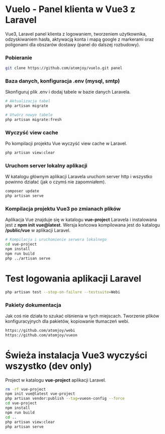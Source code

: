 # Vuelo - Panel klienta w Vue3 z Laravel

Vue3, Laravel panel klienta z logowaniem, tworzeniem użytkownika, odzyskiwaniem hasła, aktywacją konta i mapą google z markerami oraz poligonami dla obszarów dostawy (panel do dalszej rozbudowy).

### Pobieranie

```sh
git clone https://github.com/atomjoy/vuelo.git panel
```

### Baza danych, konfiguracja .env (mysql, smtp)

Skonfiguruj plik .env i dodaj tabele w bazie danych Laravela.

```sh
# Aktualizacja tabel
php artisan migrate

# Utwórz nowye tabele
php artisan migrate:fresh
```

### Wyczyść view cache

Po kompilacji projektu Vue wyczyść view cache w Laravel.

```sh
php artisan view:clear
```

### Uruchom server lokalny aplikacji

W katalogu głównym aplikacji Laravela uruchom server http i wszystko powinno działać (jak o czymś nie zapomniałem).

```sh
composer update
php artisan serve
```

### Kompilacja projektu Vue3 po zmianach plików

Aplikacja Vue znajduje się w katalogu **vue-project** Laravela i instalowana jest z **npm init vue@latest**. Wersja końcowa kompilowana jest do katalogu **/public/vue** w aplikacji Laravel.

```sh
# Kompilacja i uruchomienie serwera lokalnego
cd vue-project
npm install
npm run build
php ../artisan serve
```

# Test logowania aplikacji Laravel

```sh
php artisan test --stop-on-failure --testsuite=Webi
```

### Pakiety dokumentacja

Jak coś nie działa to szukać olśnienia w tych miejscach. Tworzenie plików konfiguracyjnych dla pakietów, kopiowanie tłumaczeń webi.

```sh
https://github.com/atomjoy/webi
https://github.com/atomjoy/vueon
```

# Świeża instalacja Vue3 wyczyści wszystko (dev only)

Project w katalogu **vue-project** aplikacji Laravel.

```sh
rm -rf vue-project
npm init vue@latest vue-project
php artisan vendor:publish --tag=vueon-config --force
cd vue-project
npm install
npm run build
cd ..
php artisan view:clear
php artisan serve
```
